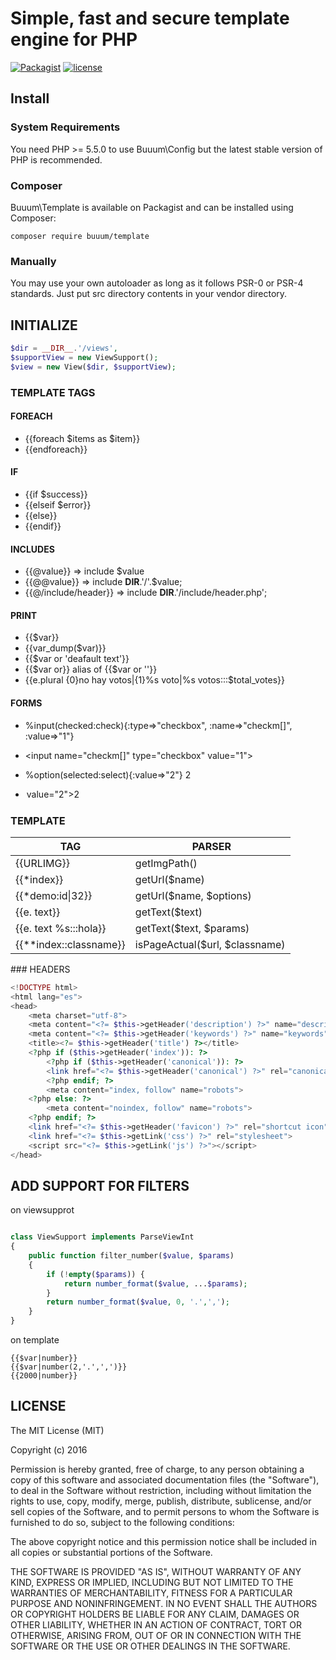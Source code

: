 Simple, fast and secure template engine for PHP
===============================================

[![Packagist](https://img.shields.io/packagist/v/buuum/template.svg)](https://packagist.org/packages/buuum/template)
[![license](https://img.shields.io/github/license/mashape/apistatus.svg?maxAge=2592000)](#license)

## Install

### System Requirements

You need PHP >= 5.5.0 to use Buuum\Config but the latest stable version of PHP is recommended.

### Composer

Buuum\Template is available on Packagist and can be installed using Composer:

```
composer require buuum/template
```

### Manually

You may use your own autoloader as long as it follows PSR-0 or PSR-4 standards. Just put src directory contents in your vendor directory.

## INITIALIZE
```php
$dir = __DIR__.'/views',
$supportView = new ViewSupport();
$view = new View($dir, $supportView);
```

### TEMPLATE TAGS

#### FOREACH
* {{foreach $items as $item}}
* {{endforeach}}

#### IF
* {{if $success}}
* {{elseif $error}}
* {{else}}
* {{endif}}

#### INCLUDES
* {{@value}} => include $value
* {{@@value}} => include __DIR__.'/'.$value;
* {{@/include/header}} => include __DIR__.'/include/header.php';

#### PRINT
* {{$var}}
* {{var_dump($var)}}
* {{$var or 'deafault text'}}
* {{$var or}} alias of {{$var or ''}}
* {{e.plural {0}no hay votos|{1}%s voto|%s votos:::$total_votes}}

#### FORMS
* %input(checked:check){:type=>"checkbox", :name=>"checkm[]", :value=>"1"}
* <input <?=($check)? 'checked' : ''?> name="checkm[]" type="checkbox" value="1">

* %option(selected:select){:value=>"2"} 2
* <option <?=($select)? 'selected' : ''?> value="2">2</option>


### TEMPLATE

| TAG | PARSER |
|---|---|
| {{URLIMG}}  | getImgPath() |
| {{\*index}}  | getUrl($name)|
| {{\*demo:id\|32}} | getUrl($name, $options) |
| {{e. text}} | getText($text) |
| {{e. text %s:::hola}} | getText($text, $params) |
| {{\*\*index::classname}} | isPageActual($url, $classname) |

### HEADERS
```php
<!DOCTYPE html>
<html lang="es">
<head>
    <meta charset="utf-8">
    <meta content="<?= $this->getHeader('description') ?>" name="description">
    <meta content="<?= $this->getHeader('keywords') ?>" name="keywords">
    <title><?= $this->getHeader('title') ?></title> 
    <?php if ($this->getHeader('index')): ?>
        <?php if ($this->getHeader('canonical')): ?>
        <link href="<?= $this->getHeader('canonical') ?>" rel="canonical"> 
        <?php endif; ?>
        <meta content="index, follow" name="robots"> 
    <?php else: ?>
        <meta content="noindex, follow" name="robots"> 
    <?php endif; ?>
    <link href="<?= $this->getHeader('favicon') ?>" rel="shortcut icon">
    <link href="<?= $this->getLink('css') ?>" rel="stylesheet">
    <script src="<?= $this->getLink('js') ?>"></script>
</head>
```

## ADD SUPPORT FOR FILTERS
on viewsupprot
```php

class ViewSupport implements ParseViewInt
{
    public function filter_number($value, $params)
    {
        if (!empty($params)) {
            return number_format($value, ...$params);
        }
        return number_format($value, 0, '.',',');
    }
}

```

on template
```
{{$var|number}}
{{$var|number(2,'.',',')}}
{{2000|number}}
```

## LICENSE

The MIT License (MIT)

Copyright (c) 2016

Permission is hereby granted, free of charge, to any person obtaining a copy of this software and associated documentation files (the "Software"), to deal in the Software without restriction, including without limitation the rights to use, copy, modify, merge, publish, distribute, sublicense, and/or sell copies of the Software, and to permit persons to whom the Software is furnished to do so, subject to the following conditions:

The above copyright notice and this permission notice shall be included in all copies or substantial portions of the Software.

THE SOFTWARE IS PROVIDED "AS IS", WITHOUT WARRANTY OF ANY KIND, EXPRESS OR IMPLIED, INCLUDING BUT NOT LIMITED TO THE WARRANTIES OF MERCHANTABILITY, FITNESS FOR A PARTICULAR PURPOSE AND NONINFRINGEMENT. IN NO EVENT SHALL THE AUTHORS OR COPYRIGHT HOLDERS BE LIABLE FOR ANY CLAIM, DAMAGES OR OTHER LIABILITY, WHETHER IN AN ACTION OF CONTRACT, TORT OR OTHERWISE, ARISING FROM, OUT OF OR IN CONNECTION WITH THE SOFTWARE OR THE USE OR OTHER DEALINGS IN THE SOFTWARE.